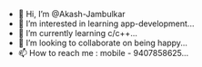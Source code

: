 - 👋 Hi, I’m @Akash-Jambulkar
- 👀 I’m interested in learning app-development...
- 🌱 I’m currently learning c/c++...
- 💞️ I’m looking to collaborate on being happy...
- 📫 How to reach me : mobile - 9407858625...

<!---
Akash-Jambulkar/Akash-Jambulkar is a ✨ special ✨ repository because its `README.md` (this file) appears on your GitHub profile.
You can click the Preview link to take a look at your changes.
--->
